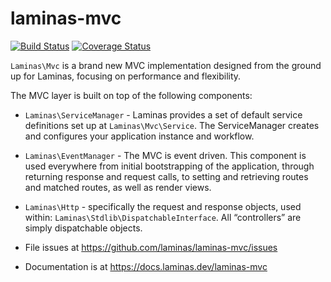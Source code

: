# laminas-mvc

[![Build Status](https://travis-ci.org/laminas/laminas-mvc.svg?branch=master)](https://travis-ci.org/laminas/laminas-mvc)
[![Coverage Status](https://coveralls.io/repos/laminas/laminas-mvc/badge.svg?branch=master)](https://coveralls.io/r/laminas/laminas-mvc?branch=master)

`Laminas\Mvc` is a brand new MVC implementation designed from the ground up for
Laminas, focusing on performance and flexibility.

The MVC layer is built on top of the following components:

- `Laminas\ServiceManager` - Laminas provides a set of default service
  definitions set up at `Laminas\Mvc\Service`. The ServiceManager creates and
  configures your application instance and workflow.
- `Laminas\EventManager` - The MVC is event driven. This component is used
  everywhere from initial bootstrapping of the application, through returning
  response and request calls, to setting and retrieving routes and matched
  routes, as well as render views.
- `Laminas\Http` - specifically the request and response objects, used within:
  `Laminas\Stdlib\DispatchableInterface`. All “controllers” are simply dispatchable
  objects.


- File issues at https://github.com/laminas/laminas-mvc/issues
- Documentation is at https://docs.laminas.dev/laminas-mvc
